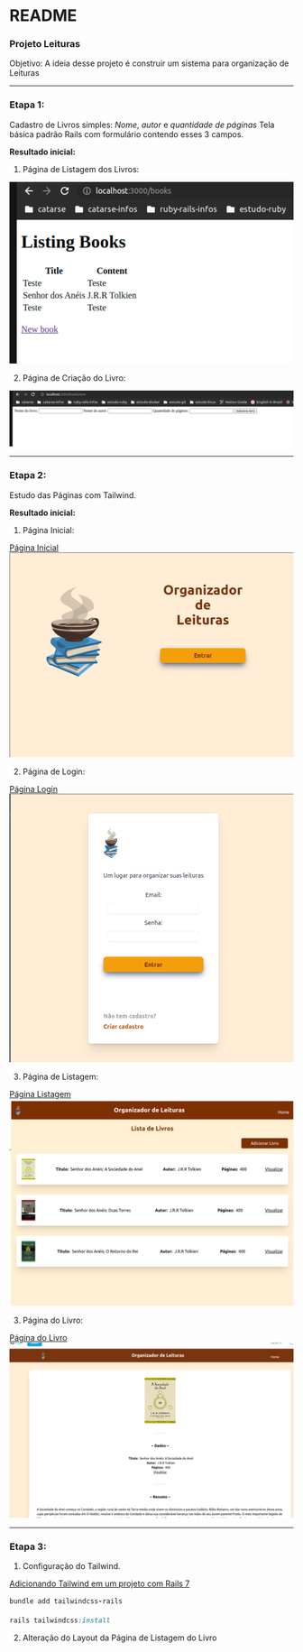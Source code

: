 # README

### Projeto Leituras

Objetivo: A ideia desse projeto é construir um sistema para organização de Leituras

___
### Etapa 1:
Cadastro de Livros simples: *Nome*, *autor* e *quantidade de páginas*
Tela básica padrão Rails com formulário contendo esses 3 campos.

**Resultado inicial:**

  1. Página de Listagem dos Livros:

  ![books](readme_images/first_step/books.png)

  2. Página de Criação do Livro:

  ![new_book](readme_images/first_step/new_book.png)

___
### Etapa 2:
Estudo das Páginas com Tailwind.

**Resultado inicial:**

  1. Página Inicial:

  [Página Inicial](https://play.tailwindcss.com/w4ZhfAZFoP)
  ![pagina_inicial](readme_images/second_step/first_page.png)

  2. Página de Login:

  [Página Login](https://play.tailwindcss.com/MMwQGl7zY5)
  ![pagina_login](readme_images/second_step/login_page.png)

  3. Página de Listagem:

  [Página Listagem](https://play.tailwindcss.com/D9GU9GhrLd)
  ![pagina_listagem](readme_images/second_step/list_page.png)

  3. Página do Livro:

  [Página do Livro](https://play.tailwindcss.com/3WFYKMOTPq)
  ![pagina_livro](readme_images/second_step/book_page.png)


___
### Etapa 3:
1. Configuração do Tailwind.

[Adicionando Tailwind em um projeto com Rails 7](https://dev.to/dnovais/adicionando-tailwind-em-um-projeto-com-rails-7-1hjo)

```ruby
bundle add tailwindcss-rails

rails tailwindcss:install
```

2. Alteração do Layout da Página de Listagem do Livro

